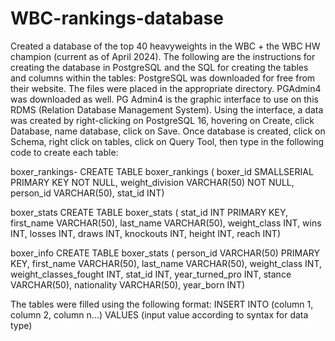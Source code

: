 # WBC-rankings-database
Created a database of the top 40 heavyweights in the WBC + the WBC HW champion (current as of April 2024). The following are the instructions for creating the database in PostgreSQL and the SQL for creating the tables and columns within the tables:
PostgreSQL was downloaded for free from their website. The files were placed in the appropriate directory. PGAdmin4 was downloaded as well. PG Admin4 is
the graphic interface to use on this RDMS (Relation Database Management System). Using the interface, a data was created by right-clicking on PostgreSQL 16, hovering on Create, click Database, name database, click on Save. Once database is created, click on Schema, right click on tables, click on Query Tool, then type in the following code to create each table:

boxer_rankings-
CREATE TABLE boxer_rankings (
boxer_id SMALLSERIAL PRIMARY KEY NOT NULL,
weight_division VARCHAR(50) NOT NULL,
person_id VARCHAR(50),
stat_id INT)

boxer_stats
CREATE TABLE boxer_stats (
stat_id INT PRIMARY KEY,
first_name VARCHAR(50),
last_name VARCHAR(50),
weight_class INT,
wins INT,
losses INT,
draws INT,
knockouts INT,
height INT,
reach INT)

boxer_info
CREATE TABLE boxer_stats (
person_id VARCHAR(50) PRIMARY KEY,
first_name VARCHAR(50),
last_name VARCHAR(50),
weight_class INT,
weight_classes_fought INT,
stat_id INT,
year_turned_pro INT,
stance VARCHAR(50),
nationality VARCHAR(50),
year_born INT)

The tables were filled using the following format:
INSERT INTO (column 1, column 2, column n...)
VALUES (input value according to syntax for data type)


